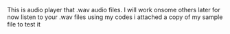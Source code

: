 This is audio player that .wav audio files. I will work onsome others later
for now listen to your .wav files using my codes
i attached a copy of my sample file to test it
